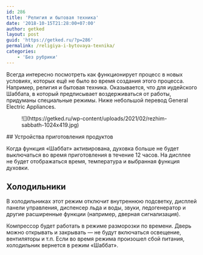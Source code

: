 ```yaml
---
id: 286
title: 'Религия и бытовая техника'
date: '2018-10-15T21:28:00+07:00'
author: getked
layout: post
guid: 'https://getked.ru/?p=286'
permalink: /religiya-i-bytovaya-texnika/
categories:
    - 'Без рубрики'
---
```


Всегда интересно посмотреть как функционирует процесс в новых условиях, которых ещё не было во время создания этого процесса. Например, религия и бытовая техника. Оказывается, что для иудейского Шаббата, в который предписывает воздерживаться от работы, придуманы специальные режимы. Ниже небольшой перевод General Electric Appliances.

<figure class="wp-block-image size-large">![](https://getked.ru/wp-content/uploads/2021/02/rezhim-sabbath-1024x419.jpg)</figure>## Устройства приготовления продуктов

Когда функция «Шаббат» активирована, духовка больше не будет выключаться во время приготовления в течение 12 часов. На дисплее не будет отображаться время, температура и выбранная функция духовки.

## Холодильники

В холодильниках этот режим отключит внутреннюю подсветку, дисплей панели управления, диспенсер льда и воды, звуки, ледогенератор и другие расширенные функции (например, дверная сигнализация).

Компрессор будет работать в режиме разморозки по времени. Дверь можно открывать и закрывать — не будут включаться освещение, вентиляторы и т.п. Если во время режима произошел сбой питания, холодильник вернется в режим «Шаббат».